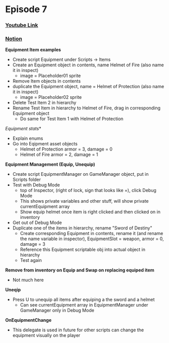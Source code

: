 # Episode 7
### [Youtube Link](https://www.youtube.com/watch?v=YLhj7SfaxSE&list=PLPV2KyIb3jR4KLGCCAciWQ5qHudKtYeP7&index=8)
### [Notion](https://www.notion.so/gamedevmcgill/Dissection-of-Brackey-s-RPG-25c5b38888d840a5b5da528644c5a9ea#7c5b0616c1d942789e4f71fc1fbb1712)

**Equipment Item examples**
- Create script Equipment under Scripts -> Items
- Create an Equipment object in contents, name Helmet of Fire  (also name it in inspect)
  - image = Placeholder01 sprite
- Remove Item objects in contents
- duplicate the Equipment object, name = Helmet of Protection (also name it in inspect)
  - image = Placeholder02 sprite
- Delete Test Item 2 in hierarchy
- Rename Test Item in hierarchy to Helmet of Fire, drag in corresponding Equipment object
  - Do same for Test Item 1 with Helmet of Protection
  
*Equipment stats**
- Explain enums
- Go into Eqipment asset objects
  - Helmet of Protection armor = 3, damage = 0
  - Helmet of Fire armor = 2, damage = 1

**Equipment Management (Equip, Unequip)**
- Create script EquipmentManager on GameManager object, put in Scripts folder
- Test with Debug Mode
  - top of Inspector, (right of lock, sign that looks like =), click Debug Mode
  - This shows private variables and other stuff, will show private currentEquipment array
  - Show equip helmet once item is right clicked and then clicked on in inventory
- Get out of Debug Mode
- Duplicate one of the items in hierarchy, rename "Sword of Destiny"
  - Create corresponding Equipment in contents, rename it (and rename the name variable in inspector), EquipmentSlot = weapon, armor = 0, damage = 3
  - Reference this Equipment scriptable obj into actual object in hierarchy
  - Test again

**Remove from inventory on Equip and Swap on replacing equiped item**
- Not much here

**Uneqip**
- Press U to unequip all items after equiping a the sword and a helmet
  - Can see currentEquipment array in EquipmentManager under GameManager only in Debug Mode
  
**OnEquipmentChange**
- This delegate is used in future for other scripts can change the equipment visually on the player



